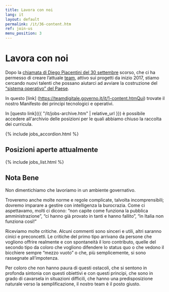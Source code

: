 ```yaml
---
title: Lavora con noi
lang: it
layout: default
permalink: /it/36-content.htm
ref: join-us
menu_position: 3
---
```

# Lavora con noi

Dopo la [chiamata di Diego Piacentini del 30 settembre](https://medium.com/team-per-la-trasformazione-digitale/da-seattle-a-roma-innovazione-cittadini-talenti-b176c3470d95) scorso, che ci ha permesso di creare l’attuale [team](https://teamdigitale.governo.it/it/47-content.htm), attivo sui progetti da inizio 2017, stiamo cercando nuovi talenti che possano aiutarci ad avviare la costruzione del [“sistema operativo” del Paese](https://medium.com/team-per-la-trasformazione-digitale/nuovo-sistema-operativo-paese-competenze-tecnologiche-programmi-be0d71b3f84b). 

In questo [link] (https://teamdigitale.governo.it/it/1-content.htmQui) trovate il nostro Manifesto dei principi tecnologici e operativi.

In [questo link]({{ "/it/jobs-archive.htm" | relative_url }})  è possibile accedere all'archivio delle posizioni per le quali abbiamo chiuso la raccolta dei curricula. 

{% include jobs_accordion.html %}

## Posizioni aperte attualmente

{% include jobs_list.html %}

<a name="notabene"></a>
## Nota Bene

Non dimentichiamo che lavoriamo  in un ambiente governativo. 

Troveremo anche molte norme e regole complicate, talvolta incomprensibili; dovremo imparare a gestire con intelligenza la burocrazia. Come ci aspettavamo, molti ci dicono: “non capite come funziona la pubblica amministrazione”, “ci hanno già provato in tanti e hanno fallito”, “in Italia non funziona così!”

Riceviamo molte critiche. Alcuni commenti sono sinceri e utili, altri saranno cinici e preconcetti. Le critiche del primo tipo arrivano da persone che vogliono offrire realmente e con spontaneità il loro contributo, quelle del secondo tipo da coloro che vogliono difendere lo status quo o che vedono il bicchiere sempre “mezzo vuoto” o che, più semplicemente, si sono rassegnate all’impotenza.

Per coloro che non hanno paura di questi ostacoli, che si sentono in profonda sintonia con questi obiettivi e con questi principi, che sono in grado di cavarsela in situazioni difficili, che hanno una predisposizione naturale verso la semplificazione, il nostro team è il posto giusto.

